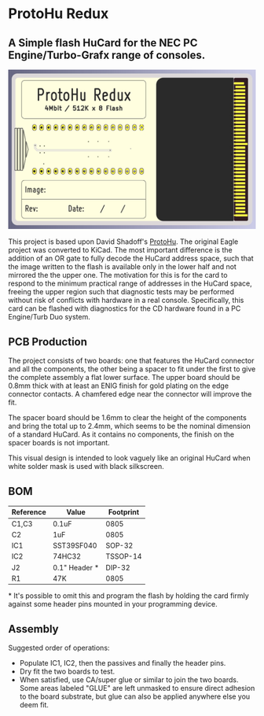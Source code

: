 # ProtoHu Redux

## A Simple flash HuCard for the NEC PC Engine/Turbo-Grafx range of consoles.

![Image](https://github.com/Board-Folk/ProtoHu-Redux/blob/master/img/render.jpg?raw=true)

This project is based upon David Shadoff's [ProtoHu](https://github.com/dshadoff/ProtoHu_revA).
The original Eagle project was converted to KiCad. The most important
difference is the addition of an OR gate to fully decode the HuCard
address space, such that the image written to the flash is available
only in the lower half and not mirrored the the upper one. The
motivation for this is for the card to respond to the minimum practical
range of addresses in the HuCard space, freeing the upper region such
that diagnostic tests may be performed without risk of conflicts with
hardware in a real console. Specifically, this card can be flashed with
diagnostics for the CD hardware found in a PC Engine/Turb Duo system.


## PCB Production

The project consists of two boards: one that features the HuCard
connector and all the components, the other being a spacer to fit under
the first to give the complete assembly a flat lower surface. The upper
board should be 0.8mm thick with at least an ENIG finish for gold
plating on the edge connector contacts. A chamfered edge near the
connector will improve the fit.

The spacer board should be 1.6mm to clear the height of the components and
bring the total up to 2.4mm, which seems to be the nominal dimension of a
standard HuCard. As it contains no components, the finish on the spacer
boards is not important.

This visual design is intended to look vaguely like an original HuCard
when white solder mask is used with black silkscreen.


## BOM

| Reference  | Value          | Footprint |
|------------|----------------|-----------|
| C1,C3      | 0.1uF          | 0805      |
| C2         | 1uF            | 0805      |
| IC1        | SST39SF040     | SOP-32    |
| IC2        | 74HC32         | TSSOP-14  |
| J2         | 0.1" Header \* | DIP-32    |
| R1         | 47K            | 0805      |

\* It's possible to omit this and program the flash by holding the card 
firmly against some header pins mounted in your programming device.


## Assembly

Suggested order of operations:

* Populate IC1, IC2, then the passives and finally the header pins.
* Dry fit the two boards to test.
* When satisfied, use CA/super glue or similar to join the two boards. Some
  areas labeled "GLUE" are left unmasked to ensure direct adhesion to the
  board substrate, but glue can also be applied anywhere else you deem fit.
